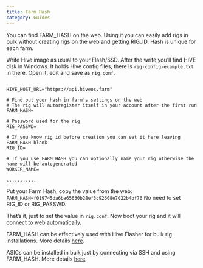 ```yaml
---
title: Farm Hash
category: Guides
---
```


You can find FARM_HASH on the web. Using it you can easily add rigs in bulk without creating rigs on the web and getting RIG_ID. Hash is unique for each farm.

Write Hive image as usual to your Flash/SSD. After the write you’ll find HIVE disk in Windows. It holds Hive config files, there is `rig-config-example.txt` in there. Open it, edit and save as `rig.conf`.
<pre><code>
HIVE_HOST_URL="https://api.hiveos.farm"

# Find out your hash in farm's settings on the web
# The rig will autoregister itself in your account after the first run
FARM_HASH=<your farm hash goes here>

# Password used for the rig
RIG_PASSWD=

# If you know rig id before creation you can set it here leaving FARM_HASH blank
RIG_ID=

# If you use FARM_HASH you can optionally name your rig otherwise the name will be autogenerated
WORKER_NAME=

...........
</code></pre>
Put your Farm Hash, copy the value from the web: `FARM_HASH=f019745da6ba65630b28ef3c92608e7022b4bf76`
No need to set RIG_ID or RIG_PASSWD.

That’s it, just to set the value in `rig.conf`. Now boot your rig and it will connect to web automatically.

FARM_HASH can be effectively used with Hive Flasher for bulk rig installations. More details [here](https://github.com/minershive/hive-flasher).

ASICs can be installed in bulk just by connecting via SSH and using FARM_HASH. More details [here](https://github.com/minershive/hiveos-asic).

